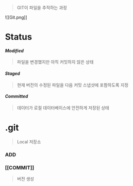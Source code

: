 >GIT이 파일을 추적하는 과정

![[Git.png]]


# Status
#### _Modified_
>파일을 변경했지만 아직 커밋하지 않은 상태
#### _Staged_
> 현재 버전의 수정된 파일을 다음 커밋 스냅샷에 포함하도록 지정
#### _Committed_
> 데이터가 로컬 데이터베이스에 안전하게 저장된 상태



# .git
> Local 저장소

### ADD

### [[COMMIT]]
> 버전 생성